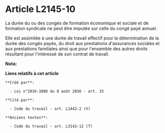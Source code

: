 # Article L2145-10

La durée du ou des congés de formation économique et sociale et de formation syndicale ne peut être imputée sur celle du
congé payé annuel.

Elle est assimilée à une durée de travail effectif pour la détermination de la durée des congés payés, du droit aux
prestations d'assurances sociales et aux prestations familiales ainsi que pour l'ensemble des autres droits résultant pour
l'intéressé de son contrat de travail.

**Nota:**



**Liens relatifs à cet article**

	**Créé par**:

	  - Loi n°2016-1088 du 8 août 2016 - art. 33

	**Cité par**:

	  - Code du travail - art. L1442-2 (V)

	**Anciens textes**:

	  - Code du travail - art. L3142-12 (T)

